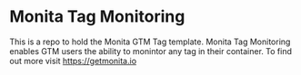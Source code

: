 # Monita Tag Monitoring

This is a repo to hold the Monita GTM Tag template. 
Monita Tag Monitoring enables GTM users the ability to monintor any tag in their container.
To find out more visit https://getmonita.io
